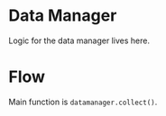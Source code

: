 # Data Manager
Logic for the data manager lives here.

# Flow
Main function is `datamanager.collect()`.
